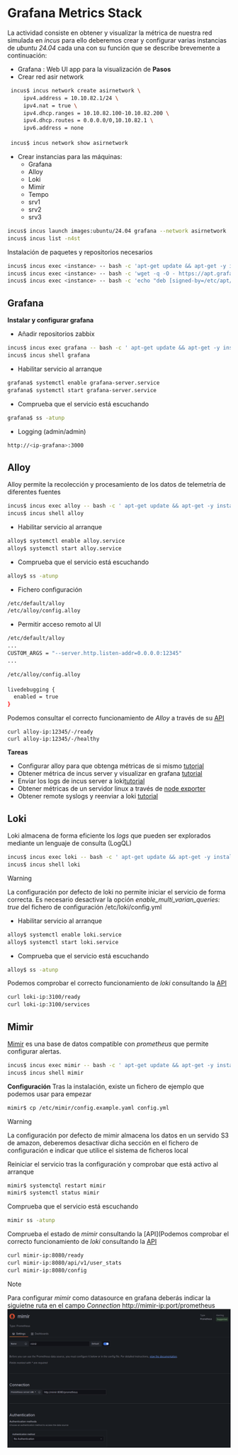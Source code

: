 
# Grafana Metrics Stack
La actividad consiste en obtener y visualizar la métrica de nuestra red simulada en _incus_ para ello deberemos crear y configurar varias instancias de _ubuntu 24.04_ cada una con su función que se describe brevemente a continuación:
* Grafana : Web UI app para la visualización de 
**Pasos**
* Crear red asir network
 ```bash
  incus$ incus network create asirnetwork \
      ipv4.address = 10.10.82.1/24 \
      ipv4.nat = true \ 
      ipv4.dhcp.ranges = 10.10.82.100-10.10.82.200 \
      ipv4.dhcp.routes = 0.0.0.0/0,10.10.82.1 \
      ipv6.address = none
      
  incus$ incus network show asirnetwork     
 ```
* Crear instancias para las máquinas:
	* Grafana
	* Alloy
	* Loki
	* Mimir
	* Tempo
	* srv1
	* srv2
	* srv3
```bash
incus$ incus launch images:ubuntu/24.04 grafana --network asirnetwork      
incus$ incus list -n4st
```
Instalación de paquetes y repositorios necesarios

```bash
incus$ incus exec <instance> -- bash -c 'apt-get update && apt-get -y install  aptitude wget bash-completion gpg nano xsel' 
incus$ incus exec <instance> -- bash -c 'wget -q -O - https://apt.grafana.com/gpg.key | gpg --dearmor > /etc/apt/keyrings/grafana.gpg'
incus$ incus exec <instance> -- bash -c 'echo "deb [signed-by=/etc/apt/keyrings/grafana.gpg] https://apt.grafana.com stable main" | tee /etc/apt/sources.list.d/grafana.list'

```
 
## Grafana
**Instalar y configurar grafana**
* Añadir repositorios zabbix
```bash
incus$ incus exec grafana -- bash -c ' apt-get update && apt-get -y install grafana'
incus$ incus shell grafana

```
* Habilitar servicio al arranque

```bash
grafana$ systemctl enable grafana-server.service
grafana$ systemctl start grafana-server.service
```
* Comprueba que el servicio está escuchando
```bash
grafana$ ss -atunp
```
* Logging (admin/admin)
```bash
http://<ip-grafana>:3000
```

## Alloy
Alloy permite la recolección y procesamiento de los datos de telemetría de diferentes fuentes

```bash
incus$ incus exec alloy -- bash -c ' apt-get update && apt-get -y install alloy'
incus$ incus shell alloy

```
* Habilitar servicio al arranque
```bash
alloy$ systemctl enable alloy.service
alloy$ systemctl start alloy.service
```
* Comprueba que el servicio está escuchando
```bash
alloy$ ss -atunp
```
* Fichero configuración
```bash
/etc/default/alloy
/etc/alloy/config.alloy
```
* Permitir acceso remoto al UI
```bash
/etc/default/alloy
...
CUSTOM_ARGS = "--server.http.listen-addr=0.0.0.0:12345"
...
```

```bash
/etc/alloy/config.alloy

livedebugging {
  enabled = true
}
```
Podemos consultar el correcto funcionamiento de _Alloy_ a través de su [API](https://grafana.com/docs/alloy/latest/reference/http/)
```shell
curl alloy-ip:12345/-/ready
curl alloy-ip:12345/-/healthy
```

**Tareas**
* Configurar alloy para que obtenga métricas de si mismo [tutorial](https://grafana.com/docs/alloy/latest/collect/metamonitoring/)
* Obtener métrica de incus server y visualizar en grafana [tutorial](https://linuxcontainers.org/incus/docs/main/metrics/)
* Enviar los logs de incus server a loki[tutorial](https://linuxcontainers.org/incus/docs/main/server_config/#server-options-logging)
* Obtener métricas de un servidor linux a través de [node exporter](https://gist.github.com/nwesterhausen/d06a772cbf2a741332e37b5b19edb192)
* Obtener remote syslogs y reenviar a loki [tutorial](https://grafana.com/docs/alloy/latest/monitor/monitor-syslog-messages/)


## Loki

Loki almacena de forma eficiente los _logs_ que pueden ser explorados mediante un lenguaje de consulta (LogQL)

```bash
incus$ incus exec loki -- bash -c ' apt-get update && apt-get -y install loki'
incus$ incus shell loki
```

> [!WARNING]
> La configuración por defecto de loki no permite iniciar el servicio de forma correcta. Es necesario desactivar la opción *enable_multi_varian_queries: true* del fichero de configuración /etc/loki/config.yml


* Habilitar servicio al arranque
```bash
alloy$ systemctl enable loki.service
alloy$ systemctl start loki.service
```
* Comprueba que el servicio está escuchando
```bash
alloy$ ss -atunp
```

Podemos comprobar el correcto funcionamiento de _loki_ consultando la [API](https://grafana.com/docs/loki/latest/reference/loki-http-api/)
```bash
curl loki-ip:3100/ready
curl loki-ip:3100/services
```
## Mimir

[Mimir](https://grafana.com/docs/mimir/latest/get-started/) es una base de datos  compatible con _prometheus_ que permite configurar alertas.

```bash
incus$ incus exec mimir -- bash -c ' apt-get update && apt-get -y install mimir'
incus$ incus shell mimir
```

**Configuración**
Tras la instalación, existe un fichero de ejemplo que podemos usar para empezar

```bash
mimir$ cp /etc/mimir/config.example.yaml config.yml
```
> [!WARNING]
> La configuración por defecto de mimir almacena los datos en un servido S3 de amazon, deberemos desactivar dicha sección en el fichero de configuración e indicar que utilice el sistema de ficheros local

Reiniciar el servicio tras la configuración y comprobar que está activo al arranque

```bash
mimir$ systemctql restart mimir
mimir$ systemctl status mimir
```

 
 Comprueba que el servicio está escuchando
```bash
mimir ss -atunp
```


Comprueba el estado de _mimir_ consultando la [API](Podemos comprobar el correcto funcionamiento de _loki_ consultando la [API](https://grafana.com/docs/loki/latest/reference/loki-http-api/)
```bash
curl mimir-ip:8080/ready
curl mimir-ip:8080/api/v1/user_stats
curl mimir-ip:8080/config
```

> [!NOTE]
> Para configurar _mimir_ como datasource en grafana deberás indicar la siguietne ruta en el campo _Connection_ http://mimir-ip:port/prometheus
![grafana-mimir-dashboard](./resources/grafana-mimir-dashboard.png)
